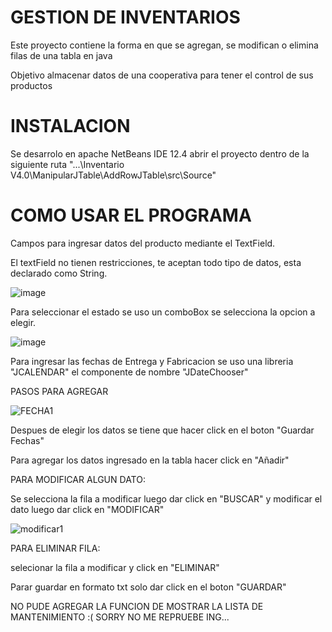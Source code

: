 # GESTION DE INVENTARIOS
Este proyecto contiene la forma en que se agregan, se modifican o elimina filas de una tabla en java 

Objetivo almacenar datos de una cooperativa para tener el control de sus productos


# INSTALACION 

Se desarrolo en apache NetBeans IDE 12.4
abrir el proyecto dentro de la siguiente ruta  "...\Inventario V4.0\ManipularJTable\AddRowJTable\src\Source"

# COMO USAR EL PROGRAMA
Campos para ingresar datos del producto mediante el TextField.

El textField no tienen restricciones, te aceptan todo tipo de datos, esta declarado como String.

![image](https://user-images.githubusercontent.com/101279472/163685359-ac80d7ed-c89c-4d32-8e19-97233c183245.png)

Para seleccionar el estado se uso un comboBox se selecciona la opcion a elegir.

![image](https://user-images.githubusercontent.com/101279472/163685581-f774713c-a59d-404e-be35-f7f652d3c9bf.png)

Para ingresar las fechas de Entrega y Fabricacion se uso una libreria "JCALENDAR" el componente de nombre "JDateChooser"

PASOS PARA AGREGAR

![FECHA1](https://user-images.githubusercontent.com/101279472/163686006-1e97b831-8026-4cd0-88fe-93c070f01ec2.png)

Despues de elegir los datos se tiene que hacer click en el boton "Guardar Fechas"

Para agregar los datos ingresado en la tabla hacer click en "Añadir"

PARA MODIFICAR ALGUN DATO:

Se selecciona la fila a modificar  luego dar click en "BUSCAR" y modificar el dato  luego dar click en "MODIFICAR"

![modificar1](https://user-images.githubusercontent.com/101279472/163686705-27e08ff0-4fbd-440d-a698-8e4ff74c80f6.png)

PARA ELIMINAR FILA:

selecionar la fila a modificar y click en "ELIMINAR" 

Parar guardar en formato txt solo dar click en el boton "GUARDAR"




NO PUDE AGREGAR LA FUNCION DE MOSTRAR LA LISTA DE MANTENIMIENTO :(  SORRY NO ME REPRUEBE ING...
